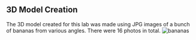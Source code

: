 ## 3D Model Creation
The 3D model created for this lab was made using JPG images of a bunch of bananas from various angles. There were 16 photos in total. 
![bananas](img/bananas.png)
